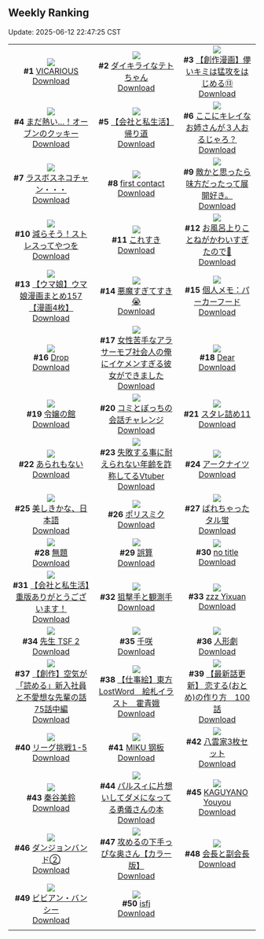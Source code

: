 ## Weekly Ranking
Update: 2025-06-12 22:47:25 CST

|      |      |      |
| :----: | :----: | :----: |
| ![](https://i.pixiv.re/c/240x480/img-master/img/2025/06/06/00/00/12/131219314_p0_master1200.jpg)<br>**#1** [VICARIOUS](https://www.pixiv.net/artworks/131219314)<br>[Download](https://i.pixiv.re/img-original/img/2025/06/06/00/00/12/131219314_p0.png) | ![](https://i.pixiv.re/c/240x480/img-master/img/2025/06/06/18/05/55/131241416_p0_master1200.jpg)<br>**#2** [ダイキライなテトちゃん](https://www.pixiv.net/artworks/131241416)<br>[Download](https://i.pixiv.re/img-original/img/2025/06/06/18/05/55/131241416_p0.jpg) | ![](https://i.pixiv.re/c/240x480/img-master/img/2025/06/06/00/04/37/131219914_p0_master1200.jpg)<br>**#3** [【創作漫画】儚いキミは猛攻をはじめる⑬](https://www.pixiv.net/artworks/131219914)<br>[Download](https://i.pixiv.re/img-original/img/2025/06/06/00/04/37/131219914_p0.jpg) |
| ![](https://i.pixiv.re/c/240x480/img-master/img/2025/06/06/07/30/02/131228773_p0_master1200.jpg)<br>**#4** [まだ熱い…！オーブンのクッキー](https://www.pixiv.net/artworks/131228773)<br>[Download](https://i.pixiv.re/img-original/img/2025/06/06/07/30/02/131228773_p0.jpg) | ![](https://i.pixiv.re/c/240x480/img-master/img/2025/06/06/12/00/13/131233422_p0_master1200.jpg)<br>**#5** [【会社と私生活】帰り道](https://www.pixiv.net/artworks/131233422)<br>[Download](https://i.pixiv.re/img-original/img/2025/06/06/12/00/13/131233422_p0.jpg) | ![](https://i.pixiv.re/c/240x480/img-master/img/2025/06/06/00/00/30/131219457_p0_master1200.jpg)<br>**#6** [ここにキレイなお姉さんが３人おるじゃろ？](https://www.pixiv.net/artworks/131219457)<br>[Download](https://i.pixiv.re/img-original/img/2025/06/06/00/00/30/131219457_p0.jpg) |
| ![](https://i.pixiv.re/c/240x480/img-master/img/2025/06/07/00/01/49/131256103_p0_master1200.jpg)<br>**#7** [ラスボスネコチャン・・・](https://www.pixiv.net/artworks/131256103)<br>[Download](https://i.pixiv.re/img-original/img/2025/06/07/00/01/49/131256103_p0.jpg) | ![](https://i.pixiv.re/c/240x480/img-master/img/2025/06/05/00/00/11/131184797_p0_master1200.jpg)<br>**#8** [first contact](https://www.pixiv.net/artworks/131184797)<br>[Download](https://i.pixiv.re/img-original/img/2025/06/05/00/00/11/131184797_p0.png) | ![](https://i.pixiv.re/c/240x480/img-master/img/2025/06/06/21/31/11/131249430_p0_master1200.jpg)<br>**#9** [敵かと思ったら味方だったって展開好き。](https://www.pixiv.net/artworks/131249430)<br>[Download](https://i.pixiv.re/img-original/img/2025/06/06/21/31/11/131249430_p0.jpg) |
| ![](https://i.pixiv.re/c/240x480/img-master/img/2025/06/06/00/00/35/131219486_p0_master1200.jpg)<br>**#10** [減らそう！ストレスってやつを](https://www.pixiv.net/artworks/131219486)<br>[Download](https://i.pixiv.re/img-original/img/2025/06/06/00/00/35/131219486_p0.jpg) | ![](https://i.pixiv.re/c/240x480/img-master/img/2025/06/06/00/00/12/131219316_p0_master1200.jpg)<br>**#11** [これすき](https://www.pixiv.net/artworks/131219316)<br>[Download](https://i.pixiv.re/img-original/img/2025/06/06/00/00/12/131219316_p0.jpg) | ![](https://i.pixiv.re/c/240x480/img-master/img/2025/06/06/00/00/23/131219415_p0_master1200.jpg)<br>**#12** [お風呂上りことねがかわいすぎたので🙏](https://www.pixiv.net/artworks/131219415)<br>[Download](https://i.pixiv.re/img-original/img/2025/06/06/00/00/23/131219415_p0.jpg) |
| ![](https://i.pixiv.re/c/240x480/img-master/img/2025/06/06/00/00/43/131219524_p0_master1200.jpg)<br>**#13** [【ウマ娘】ウマ娘漫画まとめ157【漫画4枚】](https://www.pixiv.net/artworks/131219524)<br>[Download](https://i.pixiv.re/img-original/img/2025/06/06/00/00/43/131219524_p0.jpg) | ![](https://i.pixiv.re/c/240x480/img-master/img/2025/06/06/00/00/16/131219364_p0_master1200.jpg)<br>**#14** [悪魔すぎてすき😭](https://www.pixiv.net/artworks/131219364)<br>[Download](https://i.pixiv.re/img-original/img/2025/06/06/00/00/16/131219364_p0.jpg) | ![](https://i.pixiv.re/c/240x480/img-master/img/2025/06/05/06/00/09/131192831_p0_master1200.jpg)<br>**#15** [個人メモ：パーカーフード](https://www.pixiv.net/artworks/131192831)<br>[Download](https://i.pixiv.re/img-original/img/2025/06/05/06/00/09/131192831_p0.jpg) |
| ![](https://i.pixiv.re/c/240x480/img-master/img/2025/06/06/19/00/03/131243060_p0_master1200.jpg)<br>**#16** [Drop](https://www.pixiv.net/artworks/131243060)<br>[Download](https://i.pixiv.re/img-original/img/2025/06/06/19/00/03/131243060_p0.jpg) | ![](https://i.pixiv.re/c/240x480/img-master/img/2025/06/06/22/17/54/131251539_p0_master1200.jpg)<br>**#17** [女性苦手なアラサーモブ社会人の俺にイケメンすぎる彼女ができました](https://www.pixiv.net/artworks/131251539)<br>[Download](https://i.pixiv.re/img-original/img/2025/06/06/22/17/54/131251539_p0.jpg) | ![](https://i.pixiv.re/c/240x480/img-master/img/2025/06/05/03/43/27/131191006_p0_master1200.jpg)<br>**#18** [Dear](https://www.pixiv.net/artworks/131191006)<br>[Download](https://i.pixiv.re/img-original/img/2025/06/05/03/43/27/131191006_p0.png) |
| ![](https://i.pixiv.re/c/240x480/img-master/img/2025/06/06/00/12/34/131220312_p0_master1200.jpg)<br>**#19** [令嬢の館](https://www.pixiv.net/artworks/131220312)<br>[Download](https://i.pixiv.re/img-original/img/2025/06/06/00/12/34/131220312_p0.jpg) | ![](https://i.pixiv.re/c/240x480/img-master/img/2025/06/06/00/00/10/131219303_p0_master1200.jpg)<br>**#20** [コミとぼっちの会話チャレンジ](https://www.pixiv.net/artworks/131219303)<br>[Download](https://i.pixiv.re/img-original/img/2025/06/06/00/00/10/131219303_p0.png) | ![](https://i.pixiv.re/c/240x480/img-master/img/2025/06/05/09/22/10/131195920_p0_master1200.jpg)<br>**#21** [スタレ詰め11](https://www.pixiv.net/artworks/131195920)<br>[Download](https://i.pixiv.re/img-original/img/2025/06/05/09/22/10/131195920_p0.jpg) |
| ![](https://i.pixiv.re/c/240x480/img-master/img/2025/06/06/20/30/04/131246732_p0_master1200.jpg)<br>**#22** [あられもない](https://www.pixiv.net/artworks/131246732)<br>[Download](https://i.pixiv.re/img-original/img/2025/06/06/20/30/04/131246732_p0.png) | ![](https://i.pixiv.re/c/240x480/img-master/img/2025/06/06/21/07/50/131248468_p0_master1200.jpg)<br>**#23** [失敗する事に耐えられない年齢を詐称してるVtuber](https://www.pixiv.net/artworks/131248468)<br>[Download](https://i.pixiv.re/img-original/img/2025/06/06/21/07/50/131248468_p0.jpg) | ![](https://i.pixiv.re/c/240x480/img-master/img/2025/06/06/21/02/00/131248218_p0_master1200.jpg)<br>**#24** [アークナイツ](https://www.pixiv.net/artworks/131248218)<br>[Download](https://i.pixiv.re/img-original/img/2025/06/06/21/02/00/131248218_p0.jpg) |
| ![](https://i.pixiv.re/c/240x480/img-master/img/2025/06/06/18/08/53/131241518_p0_master1200.jpg)<br>**#25** [美しきかな、日本語](https://www.pixiv.net/artworks/131241518)<br>[Download](https://i.pixiv.re/img-original/img/2025/06/06/18/08/53/131241518_p0.jpg) | ![](https://i.pixiv.re/c/240x480/img-master/img/2025/06/06/00/09/12/131220162_p0_master1200.jpg)<br>**#26** [ポリスミク](https://www.pixiv.net/artworks/131220162)<br>[Download](https://i.pixiv.re/img-original/img/2025/06/06/00/09/12/131220162_p0.png) | ![](https://i.pixiv.re/c/240x480/img-master/img/2025/06/06/00/03/19/131219851_p0_master1200.jpg)<br>**#27** [ばれちゃったタル蛍](https://www.pixiv.net/artworks/131219851)<br>[Download](https://i.pixiv.re/img-original/img/2025/06/06/00/03/19/131219851_p0.png) |
| ![](https://i.pixiv.re/c/240x480/img-master/img/2025/06/05/21/25/37/131212849_p0_master1200.jpg)<br>**#28** [無題](https://www.pixiv.net/artworks/131212849)<br>[Download](https://i.pixiv.re/img-original/img/2025/06/05/21/25/37/131212849_p0.png) | ![](https://i.pixiv.re/c/240x480/img-master/img/2025/06/06/00/00/13/131219329_p0_master1200.jpg)<br>**#29** [誤算](https://www.pixiv.net/artworks/131219329)<br>[Download](https://i.pixiv.re/img-original/img/2025/06/06/00/00/13/131219329_p0.jpg) | ![](https://i.pixiv.re/c/240x480/img-master/img/2025/06/06/22/00/29/131250694_p0_master1200.jpg)<br>**#30** [no title](https://www.pixiv.net/artworks/131250694)<br>[Download](https://i.pixiv.re/img-original/img/2025/06/06/22/00/29/131250694_p0.jpg) |
| ![](https://i.pixiv.re/c/240x480/img-master/img/2025/06/05/12/00/04/131198426_p0_master1200.jpg)<br>**#31** [【会社と私生活】重版ありがとうございます！](https://www.pixiv.net/artworks/131198426)<br>[Download](https://i.pixiv.re/img-original/img/2025/06/05/12/00/04/131198426_p0.jpg) | ![](https://i.pixiv.re/c/240x480/img-master/img/2025/06/05/08/33/43/131195208_p0_master1200.jpg)<br>**#32** [狙撃手と観測手](https://www.pixiv.net/artworks/131195208)<br>[Download](https://i.pixiv.re/img-original/img/2025/06/05/08/33/43/131195208_p0.jpg) | ![](https://i.pixiv.re/c/240x480/img-master/img/2025/06/05/18/10/08/131206066_p0_master1200.jpg)<br>**#33** [zzz Yixuan](https://www.pixiv.net/artworks/131206066)<br>[Download](https://i.pixiv.re/img-original/img/2025/06/05/18/10/08/131206066_p0.jpg) |
| ![](https://i.pixiv.re/c/240x480/img-master/img/2025/06/06/00/05/12/131219950_p0_master1200.jpg)<br>**#34** [先生 TSF 2](https://www.pixiv.net/artworks/131219950)<br>[Download](https://i.pixiv.re/img-original/img/2025/06/06/00/05/12/131219950_p0.jpg) | ![](https://i.pixiv.re/c/240x480/img-master/img/2025/06/05/00/30/05/131186366_p0_master1200.jpg)<br>**#35** [千咲](https://www.pixiv.net/artworks/131186366)<br>[Download](https://i.pixiv.re/img-original/img/2025/06/05/00/30/05/131186366_p0.jpg) | ![](https://i.pixiv.re/c/240x480/img-master/img/2025/06/06/07/02/33/131228325_p0_master1200.jpg)<br>**#36** [人形劇](https://www.pixiv.net/artworks/131228325)<br>[Download](https://i.pixiv.re/img-original/img/2025/06/06/07/02/33/131228325_p0.jpg) |
| ![](https://i.pixiv.re/c/240x480/img-master/img/2025/06/05/18/00/39/131205640_p0_master1200.jpg)<br>**#37** [【創作】空気が「読める」新入社員と不愛想な先輩の話75話中編](https://www.pixiv.net/artworks/131205640)<br>[Download](https://i.pixiv.re/img-original/img/2025/06/05/18/00/39/131205640_p0.jpg) | ![](https://i.pixiv.re/c/240x480/img-master/img/2025/06/06/12/56/19/131234534_p0_master1200.jpg)<br>**#38** [【仕事絵】東方LostWord＿絵札イラスト＿霍青娥](https://www.pixiv.net/artworks/131234534)<br>[Download](https://i.pixiv.re/img-original/img/2025/06/06/12/56/19/131234534_p0.png) | ![](https://i.pixiv.re/c/240x480/img-master/img/2025/06/06/12/43/25/131234323_p0_master1200.jpg)<br>**#39** [【最新話更新】 恋する(おとめ)の作り方　100話](https://www.pixiv.net/artworks/131234323)<br>[Download](https://i.pixiv.re/img-original/img/2025/06/06/12/43/25/131234323_p0.jpg) |
| ![](https://i.pixiv.re/c/240x480/img-master/img/2025/06/06/18/29/53/131242121_p0_master1200.jpg)<br>**#40** [リーグ挑戦1-5](https://www.pixiv.net/artworks/131242121)<br>[Download](https://i.pixiv.re/img-original/img/2025/06/06/18/29/53/131242121_p0.png) | ![](https://i.pixiv.re/c/240x480/img-master/img/2025/06/05/00/02/56/131185220_p0_master1200.jpg)<br>**#41** [MIKU 钢板](https://www.pixiv.net/artworks/131185220)<br>[Download](https://i.pixiv.re/img-original/img/2025/06/05/00/02/56/131185220_p0.jpg) | ![](https://i.pixiv.re/c/240x480/img-master/img/2025/06/06/00/39/39/131221341_p0_master1200.jpg)<br>**#42** [八雲家3枚セット](https://www.pixiv.net/artworks/131221341)<br>[Download](https://i.pixiv.re/img-original/img/2025/06/06/00/39/39/131221341_p0.jpg) |
| ![](https://i.pixiv.re/c/240x480/img-master/img/2025/06/05/20/52/34/131211453_p0_master1200.jpg)<br>**#43** [秦谷美鈴](https://www.pixiv.net/artworks/131211453)<br>[Download](https://i.pixiv.re/img-original/img/2025/06/05/20/52/34/131211453_p0.jpg) | ![](https://i.pixiv.re/c/240x480/img-master/img/2025/06/07/10/02/33/131268666_p0_master1200.jpg)<br>**#44** [パルスィに片想いしてダメになってる勇儀さんの本](https://www.pixiv.net/artworks/131268666)<br>[Download](https://i.pixiv.re/img-original/img/2025/06/07/10/02/33/131268666_p0.png) | ![](https://i.pixiv.re/c/240x480/img-master/img/2025/06/05/20/15/25/131210085_p0_master1200.jpg)<br>**#45** [KAGUYANO Youyou](https://www.pixiv.net/artworks/131210085)<br>[Download](https://i.pixiv.re/img-original/img/2025/06/05/20/15/25/131210085_p0.jpg) |
| ![](https://i.pixiv.re/c/240x480/img-master/img/2025/06/07/13/52/41/131274257_p0_master1200.jpg)<br>**#46** [ダンジョンバンド②](https://www.pixiv.net/artworks/131274257)<br>[Download](https://i.pixiv.re/img-original/img/2025/06/07/13/52/41/131274257_p0.jpg) | ![](https://i.pixiv.re/c/240x480/img-master/img/2025/06/06/00/00/14/131219344_p0_master1200.jpg)<br>**#47** [攻めるの下手っぴな奥さん【カラー版】](https://www.pixiv.net/artworks/131219344)<br>[Download](https://i.pixiv.re/img-original/img/2025/06/06/00/00/14/131219344_p0.jpg) | ![](https://i.pixiv.re/c/240x480/img-master/img/2025/06/06/00/26/51/131220846_p0_master1200.jpg)<br>**#48** [会長と副会長](https://www.pixiv.net/artworks/131220846)<br>[Download](https://i.pixiv.re/img-original/img/2025/06/06/00/26/51/131220846_p0.jpg) |
| ![](https://i.pixiv.re/c/240x480/img-master/img/2025/06/06/00/00/07/131219269_p0_master1200.jpg)<br>**#49** [ビビアン・バンシー](https://www.pixiv.net/artworks/131219269)<br>[Download](https://i.pixiv.re/img-original/img/2025/06/06/00/00/07/131219269_p0.png) | ![](https://i.pixiv.re/c/240x480/img-master/img/2025/06/06/13/40/25/131235343_p0_master1200.jpg)<br>**#50** [isfj](https://www.pixiv.net/artworks/131235343)<br>[Download](https://i.pixiv.re/img-original/img/2025/06/06/13/40/25/131235343_p0.jpg) |
|      |
